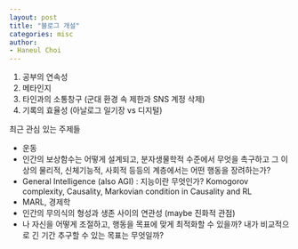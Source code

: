 ```yaml
---
layout: post
title: "블로그 개설"
categories: misc
author:
- Haneul Choi
---
```


1. 공부의 연속성
2. 메타인지
3. 타인과의 소통창구 (군대 환경 속 제한과 SNS 계정 삭제)
4. 기록의 효율성 (아날로그 일기장 vs 디지털)

최근 관심 있는 주제들
- 운동
- 인간의 보상함수는 어떻게 설계되고, 분자생물학적 수준에서 무엇을 촉구하고 그 이상의 물리적, 신체기능적, 사회적 등등의 계층에서는 어떤 행동을 장려하는가?
- General Intelligence (also AGI) : 지능이란 무엇인가? Komogorov complexity, Causality, Markovian condition in Causality and RL
- MARL, 경제학
- 인간의 무의식의 형성과 생존 사이의 연관성 (maybe 진화적 관점)
- 나 자신을 어떻게 조절하고, 행동을 목표에 맞게 최적화할 수 있을까? 내가 비교적으로 긴 기간 추구할 수 있는 목표는 무엇일까?
  
